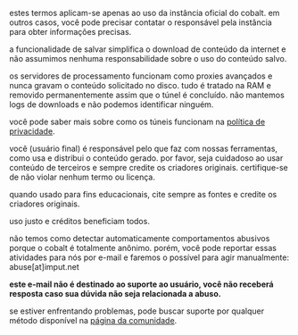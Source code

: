<script lang="ts">
    import { t } from "$lib/i18n/translations";
    import SectionHeading from "$components/misc/SectionHeading.svelte";
</script>

<section id="general">
<SectionHeading
    title={$t("about.heading.general")}
    sectionId="general"
/>

estes termos aplicam-se apenas ao uso da instância oficial do cobalt.
em outros casos, você pode precisar contatar o responsável pela instância para obter informações precisas.
</section>

<section id="saving">
<SectionHeading
    title={$t("about.heading.saving")}
    sectionId="saving"
/>

a funcionalidade de salvar simplifica o download de conteúdo da internet
e não assumimos nenhuma responsabilidade sobre o uso do conteúdo salvo.

os servidores de processamento funcionam como proxies avançados e nunca gravam o conteúdo solicitado no disco.
tudo é tratado na RAM e removido permanentemente assim que o túnel é concluído.
não mantemos logs de downloads e não podemos identificar ninguém.

você pode saber mais sobre como os túneis funcionam na [política de privacidade](/about/privacy).
</section>

<section id="responsibility">
<SectionHeading
    title={$t("about.heading.responsibility")}
    sectionId="responsibility"
/>

você (usuário final) é responsável pelo que faz com nossas ferramentas, como usa e distribui o conteúdo gerado.
por favor, seja cuidadoso ao usar conteúdo de terceiros e sempre credite os criadores originais.
certifique-se de não violar nenhum termo ou licença.

quando usado para fins educacionais, cite sempre as fontes e credite os criadores originais.

uso justo e créditos beneficiam todos.
</section>

<section id="abuse">
<SectionHeading
    title={$t("about.heading.abuse")}
    sectionId="abuse"
/>

não temos como detectar automaticamente comportamentos abusivos porque o cobalt é totalmente anônimo.
porém, você pode reportar essas atividades para nós por e-mail e faremos o possível para agir manualmente: abuse[at]imput.net

**este e-mail não é destinado ao suporte ao usuário, você não receberá resposta caso sua dúvida não seja relacionada a abuso.**

se estiver enfrentando problemas, pode buscar suporte por qualquer método disponível na [página da comunidade](/about/community).
</section>
